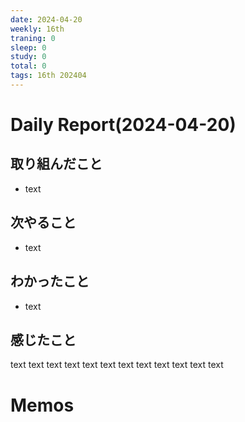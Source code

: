 ```yaml
---
date: 2024-04-20
weekly: 16th
traning: 0
sleep: 0
study: 0
total: 0
tags: 16th 202404 
---
```

# Daily Report(2024-04-20)
## 取り組んだこと
- text
## 次やること
- text
## わかったこと
- text
## 感じたこと
text text text text text text text text text text text text
# Memos